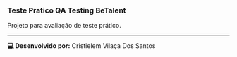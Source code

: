### Teste Pratico QA Testing BeTalent

Projeto para avaliação de teste prático.

---

**:computer: Desenvolvido por:**
Cristielem Vilaça Dos Santos

